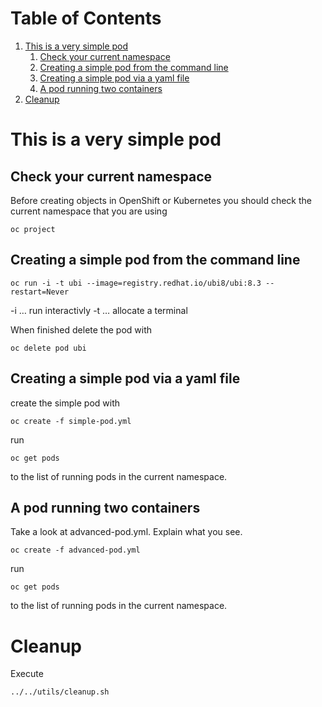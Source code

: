 
# Table of Contents

1.  [This is a very  simple pod](#orga3bbd1d)
    1.  [Check your current namespace](#org9c9ef90)
    2.  [Creating a simple pod from the command line](#org1fdb177)
    3.  [Creating a simple pod via a yaml file](#org7502e8b)
    4.  [A pod running two containers](#orgf160c00)
2.  [Cleanup](#orgdafaf55)


<a id="orga3bbd1d"></a>

# This is a very  simple pod


<a id="org9c9ef90"></a>

## Check your current namespace

Before creating objects in OpenShift or Kubernetes you should check
the current namespace that you are using

    oc project


<a id="org1fdb177"></a>

## Creating a simple pod from the command line

    oc run -i -t ubi --image=registry.redhat.io/ubi8/ubi:8.3 --restart=Never

-i &#x2026; run interactivly
-t &#x2026; allocate a terminal

When finished delete the pod with

    oc delete pod ubi


<a id="org7502e8b"></a>

## Creating a simple pod via a yaml file

create the simple pod with

    oc create -f simple-pod.yml

run

    oc get pods

to the list of running pods in the current namespace.


<a id="orgf160c00"></a>

## A pod running two containers

Take a look at advanced-pod.yml. Explain what you see.

    oc create -f advanced-pod.yml

run

    oc get pods

to the list of running pods in the current namespace.


<a id="orgdafaf55"></a>

# Cleanup

Execute

    ../../utils/cleanup.sh
